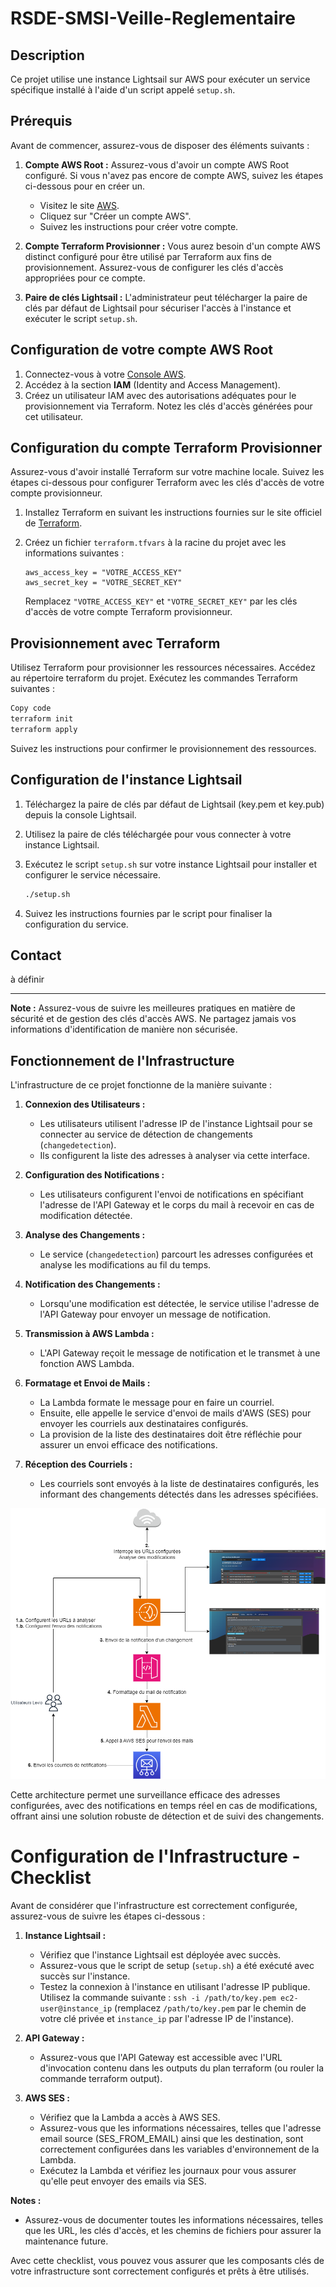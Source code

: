 # RSDE-SMSI-Veille-Reglementaire
## Description

Ce projet utilise une instance Lightsail sur AWS pour exécuter un service spécifique installé à l'aide d'un script appelé `setup.sh`.

## Prérequis

Avant de commencer, assurez-vous de disposer des éléments suivants :

1. **Compte AWS Root :** Assurez-vous d'avoir un compte AWS Root configuré. Si vous n'avez pas encore de compte AWS, suivez les étapes ci-dessous pour en créer un.

    - Visitez le site [AWS](https://aws.amazon.com/).
    - Cliquez sur "Créer un compte AWS".
    - Suivez les instructions pour créer votre compte.

2. **Compte Terraform Provisionner :** Vous aurez besoin d'un compte AWS distinct configuré pour être utilisé par Terraform aux fins de provisionnement. Assurez-vous de configurer les clés d'accès appropriées pour ce compte.

3. **Paire de clés Lightsail :** L'administrateur peut télécharger la paire de clés par défaut de Lightsail pour sécuriser l'accès à l'instance et exécuter le script `setup.sh`.

## Configuration de votre compte AWS Root

1. Connectez-vous à votre [Console AWS](https://aws.amazon.com/).
2. Accédez à la section **IAM** (Identity and Access Management).
3. Créez un utilisateur IAM avec des autorisations adéquates pour le provisionnement via Terraform. Notez les clés d'accès générées pour cet utilisateur.

## Configuration du compte Terraform Provisionner

Assurez-vous d'avoir installé Terraform sur votre machine locale. Suivez les étapes ci-dessous pour configurer Terraform avec les clés d'accès de votre compte provisionneur.

1. Installez Terraform en suivant les instructions fournies sur le site officiel de [Terraform](https://www.terraform.io/downloads.html).
2. Créez un fichier `terraform.tfvars` à la racine du projet avec les informations suivantes :

    ```hcl
    aws_access_key = "VOTRE_ACCESS_KEY"
    aws_secret_key = "VOTRE_SECRET_KEY"
    ```

    Remplacez `"VOTRE_ACCESS_KEY"` et `"VOTRE_SECRET_KEY"` par les clés d'accès de votre compte Terraform provisionneur.

## Provisionnement avec Terraform
Utilisez Terraform pour provisionner les ressources nécessaires.
Accédez au répertoire terraform du projet.
Exécutez les commandes Terraform suivantes :

```bash
Copy code
terraform init
terraform apply
```

Suivez les instructions pour confirmer le provisionnement des ressources.

## Configuration de l'instance Lightsail

1. Téléchargez la paire de clés par défaut de Lightsail (key.pem et key.pub) depuis la console Lightsail.
2. Utilisez la paire de clés téléchargée pour vous connecter à votre instance Lightsail.
3. Exécutez le script `setup.sh` sur votre instance Lightsail pour installer et configurer le service nécessaire.

    ```bash
    ./setup.sh
    ```

4. Suivez les instructions fournies par le script pour finaliser la configuration du service.

## Contact

à définir

---

**Note :** Assurez-vous de suivre les meilleures pratiques en matière de sécurité et de gestion des clés d'accès AWS. Ne partagez jamais vos informations d'identification de manière non sécurisée.

## Fonctionnement de l'Infrastructure

L'infrastructure de ce projet fonctionne de la manière suivante :

1. **Connexion des Utilisateurs :**
   - Les utilisateurs utilisent l'adresse IP de l'instance Lightsail pour se connecter au service de détection de changements (`changedetection`).
   - Ils configurent la liste des adresses à analyser via cette interface.

2. **Configuration des Notifications :**
   - Les utilisateurs configurent l'envoi de notifications en spécifiant l'adresse de l'API Gateway et le corps du mail à recevoir en cas de modification détectée.

3. **Analyse des Changements :**
   - Le service (`changedetection`) parcourt les adresses configurées et analyse les modifications au fil du temps.

4. **Notification des Changements :**
   - Lorsqu'une modification est détectée, le service utilise l'adresse de l'API Gateway pour envoyer un message de notification.

5. **Transmission à AWS Lambda :**
   - L'API Gateway reçoit le message de notification et le transmet à une fonction AWS Lambda.

6. **Formatage et Envoi de Mails :**
   - La Lambda formate le message pour en faire un courriel.
   - Ensuite, elle appelle le service d'envoi de mails d'AWS (SES) pour envoyer les courriels aux destinataires configurés.
   - La provision de la liste des destinataires doit être réfléchie pour assurer un envoi efficace des notifications.

7. **Réception des Courriels :**
   - Les courriels sont envoyés à la liste de destinataires configurés, les informant des changements détectés dans les adresses spécifiées.

![Diagramme de l'infrastructure](./RSDE-SMSI-LegisAlert.drawio.png)

Cette architecture permet une surveillance efficace des adresses configurées, avec des notifications en temps réel en cas de modifications, offrant ainsi une solution robuste de détection et de suivi des changements.

# Configuration de l'Infrastructure - Checklist

Avant de considérer que l'infrastructure est correctement configurée, assurez-vous de suivre les étapes ci-dessous :

1. **Instance Lightsail :**
   - Vérifiez que l'instance Lightsail est déployée avec succès.
   - Assurez-vous que le script de setup (`setup.sh`) a été exécuté avec succès sur l'instance.
   - Testez la connexion à l'instance en utilisant l'adresse IP publique. Utilisez la commande suivante : `ssh -i /path/to/key.pem ec2-user@instance_ip` (remplacez `/path/to/key.pem` par le chemin de votre clé privée et `instance_ip` par l'adresse IP de l'instance).

2. **API Gateway :**
   - Assurez-vous que l'API Gateway est accessible avec l'URL d'invocation contenu dans les outputs du plan terraform (ou rouler la commande terraform output).

3. **AWS SES :**
   - Vérifiez que la Lambda a accès à AWS SES.
   - Assurez-vous que les informations nécessaires, telles que l'adresse email source (SES_FROM_EMAIL) ainsi que les destination, sont correctement configurées dans les variables d'environnement de la Lambda.
   - Exécutez la Lambda et vérifiez les journaux pour vous assurer qu'elle peut envoyer des emails via SES.

**Notes :**
   - Assurez-vous de documenter toutes les informations nécessaires, telles que les URL, les clés d'accès, et les chemins de fichiers pour assurer la maintenance future.

Avec cette checklist, vous pouvez vous assurer que les composants clés de votre infrastructure sont correctement configurés et prêts à être utilisés.
